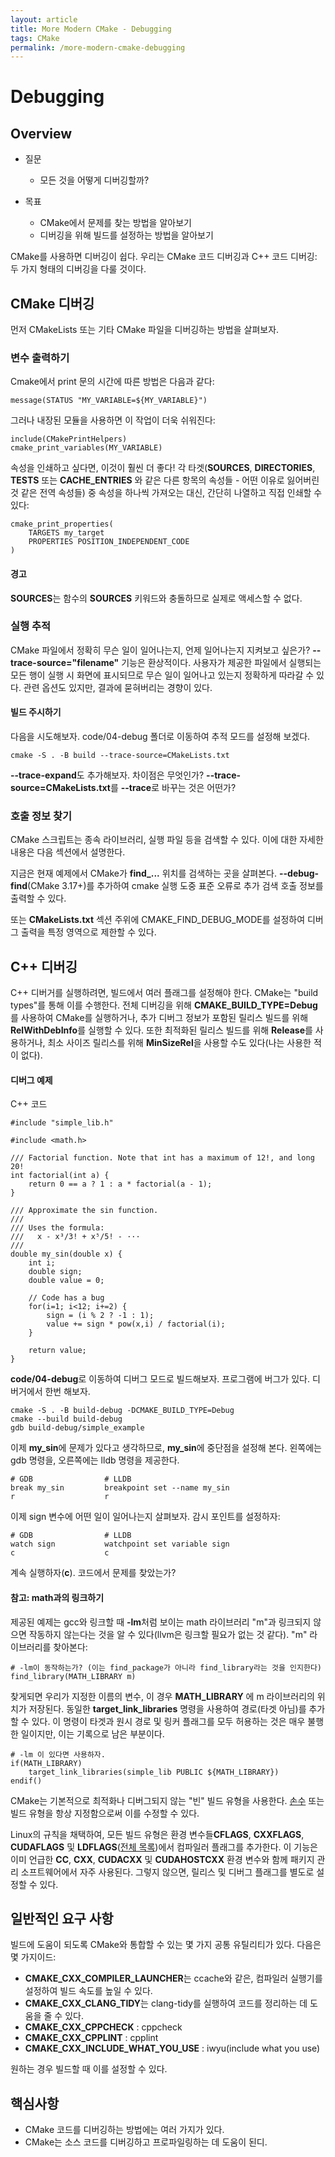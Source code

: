 ```yaml
---
layout: article
title: More Modern CMake - Debugging  
tags: CMake
permalink: /more-modern-cmake-debugging
---
```


# Debugging

## Overview

* 질문
  * 모든 것을 어떻게 디버깅할까?

* 목표
  * CMake에서 문제를 찾는 방법을 알아보기
  * 디버깅을 위해 빌드를 설정하는 방법을 알아보기

CMake를 사용하면 디버깅이 쉽다. 우리는 CMake 코드 디버깅과 C++ 코드 디버깅: 두 가지 형태의 디버깅을 다룰 것이다.

## CMake 디버깅

먼저 CMakeLists 또는 기타 CMake 파일을 디버깅하는 방법을 살펴보자.

### 변수 출력하기

Cmake에서 print 문의 시간에 따른 방법은 다음과 같다:

```
message(STATUS "MY_VARIABLE=${MY_VARIABLE}")
```

그러나 내장된 모듈을 사용하면 이 작업이 더욱 쉬워진다:

```
include(CMakePrintHelpers)
cmake_print_variables(MY_VARIABLE)
```

속성을 인쇄하고 싶다면, 이것이 훨씬 더 좋다! 각 타겟(**SOURCES**, **DIRECTORIES**, **TESTS** 또는 **CACHE_ENTRIES** 와 같은  다른 항목의 속성들 - 어떤 이유로 잃어버린 것 같은 전역 속성들) 중 속성을 하나씩 가져오는 대신, 간단히 나열하고 직접 인쇄할 수 있다:

```
cmake_print_properties(
    TARGETS my_target
    PROPERTIES POSITION_INDEPENDENT_CODE
)
```

#### 경고

**SOURCES**는 함수의 **SOURCES** 키워드와 충돌하므로 실제로 액세스할 수 없다.

### 실행 추적

CMake 파일에서 정확히 무슨 일이 일어나는지, 언제 일어나는지 지켜보고 싶은가? **--trace-source="filename"** 기능은 환상적이다. 사용자가 제공한 파일에서 실행되는 모든 행이 실행 시 화면에 표시되므로 무슨 일이 일어나고 있는지 정확하게 따라갈 수 있다. 관련 옵션도 있지만, 결과에 묻혀버리는 경향이 있다.

#### 빌드 주시하기

다음을 시도해보자. code/04-debug 폴더로 이동하여 추적 모드를 설정해 보겠다.

```
cmake -S . -B build --trace-source=CMakeLists.txt
```

**--trace-expand**도 추가해보자. 차이점은 무엇인가? **--trace-source=CMakeLists.txt**를 **--trace**로 바꾸는 것은 어떤가?

### 호출 정보 찾기

CMake 스크립트는 종속 라이브러리, 실행 파일 등을 검색할 수 있다. 이에 대한 자세한 내용은 다음 섹션에서 설명한다.

지금은 현재 예제에서 CMake가 **find_...** 위치를 검색하는 곳을 살펴본다. **--debug-find**(CMake 3.17+)를 추가하여 cmake 실행 도중 표준 오류로 추가 검색 호출 정보를 출력할 수 있다.

또는 **CMakeLists.txt** 섹션 주위에 CMAKE_FIND_DEBUG_MODE를 설정하여 디버그 출력을 특정 영역으로 제한할 수 있다.

## C++ 디버깅

C++ 디버거를 실행하려면, 빌드에서 여러 플래그를 설정해야 한다. CMake는 "build types"를 통해 이를 수행한다. 전체 디버깅을 위해 **CMAKE_BUILD_TYPE=Debug**를 사용하여 CMake를 실행하거나, 추가 디버그 정보가 포함된 릴리스 빌드를 위해 **RelWithDebInfo**를 실행할 수 있다. 또한 최적화된 릴리스 빌드를 위해 **Release**를 사용하거나, 최소 사이즈 릴리스를 위해 **MinSizeRel**을 사용할 수도 있다(나는 사용한 적이 없다).

#### 디버그 예제

C++ 코드

```
#include "simple_lib.h"

#include <math.h>

/// Factorial function. Note that int has a maximum of 12!, and long 20!
int factorial(int a) {
    return 0 == a ? 1 : a * factorial(a - 1);
}

/// Approximate the sin function.
///
/// Uses the formula:
///   x - x³/3! + x⁵/5! - ···
///
double my_sin(double x) {
    int i;
    double sign;
    double value = 0;

    // Code has a bug
    for(i=1; i<12; i+=2) {
        sign = (i % 2 ? -1 : 1);
        value += sign * pow(x,i) / factorial(i);
    }

    return value;
}
```

**code/04-debug**로 이동하여 디버그 모드로 빌드해보자. 프로그램에 버그가 있다. 디버거에서 한번 해보자.

```
cmake -S . -B build-debug -DCMAKE_BUILD_TYPE=Debug
cmake --build build-debug
gdb build-debug/simple_example
```

이제 **my_sin**에 문제가 있다고 생각하므로, **my_sin**에 중단점을 설정해 본다. 왼쪽에는 gdb 명령을, 오른쪽에는 lldb 명령을 제공한다.

```
# GDB                # LLDB
break my_sin         breakpoint set --name my_sin
r                    r
```

이제 sign 변수에 어떤 일이 일어나는지 살펴보자. 감시 포인트를 설정하자:

```
# GDB                # LLDB
watch sign           watchpoint set variable sign
c                    c
```

계속 실행하자(**c**). 코드에서 문제를 찾았는가?

#### 참고: math과의 링크하기

제공된 예제는 gcc와 링크할 때 **-lm**처럼 보이는 math 라이브러리 "m"과 링크되지 않으면 작동하지 않는다는 것을 알 수 있다(llvm은 링크할 필요가 없는 것 같다). "m" 라이브러리를 찾아본다:

```
# -lm이 동작하는가? (이는 find_package가 아니라 find_library라는 것을 인지한다)
find_library(MATH_LIBRARY m)
```

찾게되면 우리가 지정한 이름의 변수, 이 경우 **MATH_LIBRARY** 에 m 라이브러리의 위치가 저장된다. 동일한 **target_link_libraries** 명령을 사용하여 경로(타겟 아님)를 추가할 수 있다. 이 명령이 타겟과 원시 경로 및 링커 플래그를 모두 허용하는 것은 매우 불행한 일이지만, 이는 기록으로 남은 부분이다.

```
# -lm 이 있다면 사용하자.
if(MATH_LIBRARY)
    target_link_libraries(simple_lib PUBLIC ${MATH_LIBRARY})
endif()
```

CMake는 기본적으로 최적화나 디버그되지 않는 "빈" 빌드 유형을 사용한다. [손수](https://cliutils.gitlab.io/modern-cmake/chapters/features.html) 또는 빌드 유형을 항상 지정함으로써 이를 수정할 수 있다.

Linux의 규칙을 채택하여, 모든 빌드 유형은 환경 변수들**CFLAGS**, **CXXFLAGS**, **CUDAFLAGS** 및 **LDFLAGS**([전체 목록](https://cmake.org/cmake/help/latest/manual/cmake-env-variables.7.html#id4))에서 컴파일러 플래그를 추가한다. 이 기능은 이미 언급한 **CC**, **CXX**, **CUDACXX** 및 **CUDAHOSTCXX** 환경 변수와 함께 패키지 관리 소프트웨어에서 자주 사용된다. 그렇지 않으면, 릴리스 및 디버그 플래그를 별도로 설정할 수 있다.

## 일반적인 요구 사항

빌드에 도움이 되도록 CMake와 통합할 수 있는 몇 가지 공통 유틸리티가 있다. 다음은 몇 가지이드:

* **CMAKE_CXX_COMPILER_LAUNCHER**는 ccache와 같은, 컴파일러 실행기를 설정하여 빌드 속도를 높일 수 있다.
* **CMAKE_CXX_CLANG_TIDY**는 clang-tidy를 실행하여 코드를 정리하는 데 도움을 줄 수 있다.
* **CMAKE_CXX_CPPCHECK** : cppcheck
* **CMAKE_CXX_CPPLINT** : cpplint
* **CMAKE_CXX_INCLUDE_WHAT_YOU_USE** : iwyu(include what you use)

원하는 경우 빌드할 때 이를 설정할 수 있다.

## 핵심사항

* CMake 코드를 디버깅하는 방법에는 여러 가지가 있다.
* CMake는 소스 코드를 디버깅하고 프로파일링하는 데 도움이 된디.
